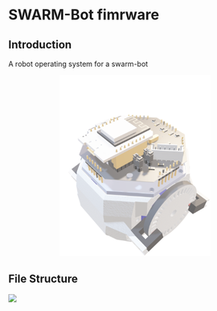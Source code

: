 # SWARM-Bot fimrware

## Introduction

A robot operating system for a swarm-bot

<p align="center">
    <img src="./doc/visuals/robot.png" width=300,>
</p>

## File Structure

<img src="./swarm_bot_cpp/doxygen/html/____swarm__wold_____8h__dep__incl_org.svg">
